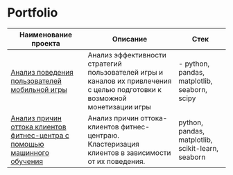 # Portfolio
| Наименование проекта | Описание | Стек |
|-------------|-------------|-------------|
| [Анализ поведения пользователей мобильной игры](https://github.com/Tushkin99/Portfolio/blob/main/game_users_analysis/Анализ%20поведения%20пользователей%20мобильной%20игры.ipynb)  | Анализ эффективности стратегий пользователей игры и каналов их привлечения с целью подготовки к возможной монетизации игры | - python, pandas, matplotlib, seaborn, scipy  |
| [Анализ причин оттока клиентов фитнес-центра с помощью машинного обучения](https://github.com/Tushkin99/Portfolio/blob/main/fitness_ml_analysis/Анализ%20причин%20оттока%20клиентов%20фитнес-центра%20с%20помощью%20машинного%20обучения.ipynb) | Анализ причин оттока-клиентов фитнес-центраю. Кластеризация клиентов в зависимости от их поведения.  | python, pandas, matplotlib, scikit-learn, seaborn |
